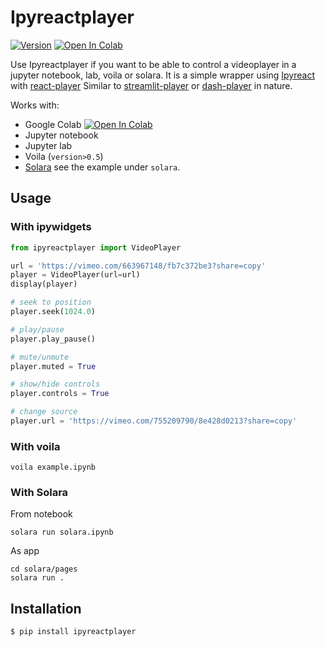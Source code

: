 # Ipyreactplayer

[![Version](https://img.shields.io/pypi/v/ipyreactplayer.svg)](https://pypi.python.org/project/ipyreactplayer) [![Open In Colab](https://colab.research.google.com/assets/colab-badge.svg)](https://colab.research.google.com/github/seidlr/ipyreactplayer/blob/main/example.ipynb)

Use Ipyreactplayer if you want to be able to control a videoplayer in a jupyter notebook, lab, voila or solara.
It is a simple wrapper using [Ipyreact](https://github.com/widgetti/ipyreact) with [react-player](https://github.com/cookpete/react-player)
Similar to [streamlit-player](https://github.com/okld/streamlit-player) or [dash-player](https://dash.plotly.com/dash-player) in nature.

Works with:

- Google Colab [![Open In Colab](https://colab.research.google.com/assets/colab-badge.svg)](https://colab.research.google.com/github/seidlr/ipyreactplayer/blob/main/example.ipynb)
- Jupyter notebook
- Jupyter lab
- Voila (`version>0.5`)
- [Solara](https://github.com/widgetti/solara/)
  see the example under `solara`.

## Usage

### With ipywidgets

```python
from ipyreactplayer import VideoPlayer

url = 'https://vimeo.com/663967148/fb7c372be3?share=copy'
player = VideoPlayer(url=url)
display(player)

# seek to position
player.seek(1024.0)

# play/pause
player.play_pause()

# mute/unmute
player.muted = True

# show/hide controls
player.controls = True

# change source
player.url = 'https://vimeo.com/755209790/8e428d0213?share=copy'
```

### With voila

`voila example.ipynb`

### With Solara

From notebook

```cd solara/notebook
solara run solara.ipynb
```

As app

```
cd solara/pages
solara run .
```

## Installation

```
$ pip install ipyreactplayer
```
